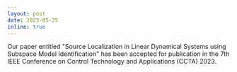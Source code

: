 ```yaml
---
layout: post
date: 2023-05-25
inline: true
---
```


Our paper entitled "Source Localization in Linear Dynamical Systems using Subspace Model Identification" has been accepted for publication in the 7th IEEE Conference on Control Technology and Applications (CCTA) 2023.  
